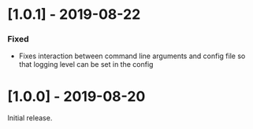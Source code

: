 # [1.0.1] - 2019-08-22
### Fixed
- Fixes interaction between command line arguments and config file so that
  logging level can be set in the config

# [1.0.0] - 2019-08-20

Initial release.
